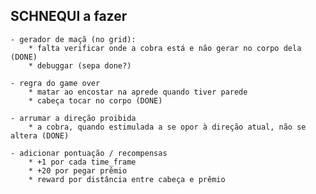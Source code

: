 ## SCHNEQUI a fazer

	- gerador de maçã (no grid):
		* falta verificar onde a cobra está e não gerar no corpo dela (DONE)
		* debuggar (sepa done?)
	
	- regra do game over
		* matar ao encostar na aprede quando tiver parede
		* cabeça tocar no corpo (DONE)

	- arrumar a direção proibida
		* a cobra, quando estimulada a se opor à direção atual, não se altera (DONE)

	- adicionar pontuação / recompensas
		* +1 por cada time_frame
		* +20 por pegar prêmio
		* reward por distância entre cabeça e prêmio
	